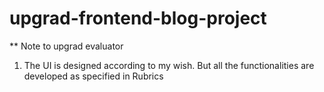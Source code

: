 # upgrad-frontend-blog-project

** Note to upgrad evaluator

1. The UI is designed according to my wish. But all the functionalities are developed as specified in Rubrics
